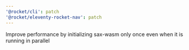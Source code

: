 ```yaml
---
'@rocket/cli': patch
'@rocket/eleventy-rocket-nav': patch
---
```


Improve performance by initializing sax-wasm only once even when it is running in parallel
